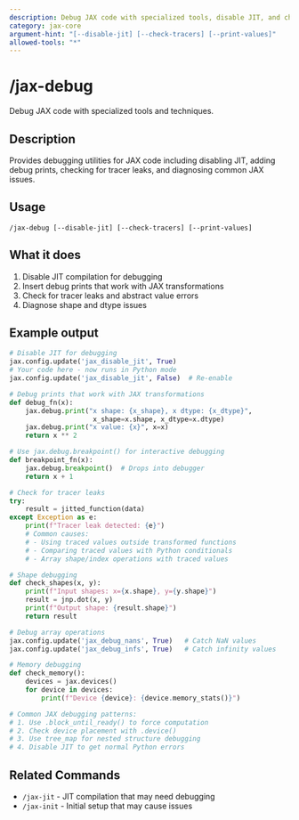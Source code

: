 ```yaml
---
description: Debug JAX code with specialized tools, disable JIT, and check for tracer leaks
category: jax-core
argument-hint: "[--disable-jit] [--check-tracers] [--print-values]"
allowed-tools: "*"
---
```


# /jax-debug

Debug JAX code with specialized tools and techniques.

## Description

Provides debugging utilities for JAX code including disabling JIT, adding debug prints, checking for tracer leaks, and diagnosing common JAX issues.

## Usage

```
/jax-debug [--disable-jit] [--check-tracers] [--print-values]
```

## What it does

1. Disable JIT compilation for debugging
2. Insert debug prints that work with JAX transformations
3. Check for tracer leaks and abstract value errors
4. Diagnose shape and dtype issues

## Example output

```python
# Disable JIT for debugging
jax.config.update('jax_disable_jit', True)
# Your code here - now runs in Python mode
jax.config.update('jax_disable_jit', False)  # Re-enable

# Debug prints that work with JAX transformations
def debug_fn(x):
    jax.debug.print("x shape: {x_shape}, x dtype: {x_dtype}",
                     x_shape=x.shape, x_dtype=x.dtype)
    jax.debug.print("x value: {x}", x=x)
    return x ** 2

# Use jax.debug.breakpoint() for interactive debugging
def breakpoint_fn(x):
    jax.debug.breakpoint()  # Drops into debugger
    return x + 1

# Check for tracer leaks
try:
    result = jitted_function(data)
except Exception as e:
    print(f"Tracer leak detected: {e}")
    # Common causes:
    # - Using traced values outside transformed functions
    # - Comparing traced values with Python conditionals
    # - Array shape/index operations with traced values

# Shape debugging
def check_shapes(x, y):
    print(f"Input shapes: x={x.shape}, y={y.shape}")
    result = jnp.dot(x, y)
    print(f"Output shape: {result.shape}")
    return result

# Debug array operations
jax.config.update('jax_debug_nans', True)   # Catch NaN values
jax.config.update('jax_debug_infs', True)   # Catch infinity values

# Memory debugging
def check_memory():
    devices = jax.devices()
    for device in devices:
        print(f"Device {device}: {device.memory_stats()}")

# Common JAX debugging patterns:
# 1. Use .block_until_ready() to force computation
# 2. Check device placement with .device()
# 3. Use tree_map for nested structure debugging
# 4. Disable JIT to get normal Python errors
```

## Related Commands

- `/jax-jit` - JIT compilation that may need debugging
- `/jax-init` - Initial setup that may cause issues